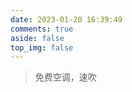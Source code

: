 ```yaml
---
date: 2023-01-20 16:39:49
comments: true
aside: false
top_img: false
---
```

> 免费空调，速吹

<style>
.copyright-box a {
  border-bottom: none !important;
  padding: 0 !important;
}
</style>

<div id="air-conditioner-vue"></div>
<script defer data-pjax src='https://alist.anzhiy.cn/d/anzhiyu/air-conditioner-dev/index.2d8c3a3f.js'></script>